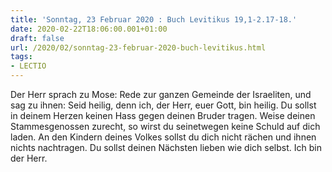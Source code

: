 ```yaml
---
title: 'Sonntag, 23 Februar 2020 : Buch Levitikus 19,1-2.17-18.'
date: 2020-02-22T18:06:00.001+01:00
draft: false
url: /2020/02/sonntag-23-februar-2020-buch-levitikus.html
tags: 
- LECTIO
---
```


Der Herr sprach zu Mose: Rede zur ganzen Gemeinde der Israeliten, und sag zu ihnen: Seid heilig, denn ich, der Herr, euer Gott, bin heilig. Du sollst in deinem Herzen keinen Hass gegen deinen Bruder tragen. Weise deinen Stammesgenossen zurecht, so wirst du seinetwegen keine Schuld auf dich laden. An den Kindern deines Volkes sollst du dich nicht rächen und ihnen nichts nachtragen. Du sollst deinen Nächsten lieben wie dich selbst. Ich bin der Herr.
